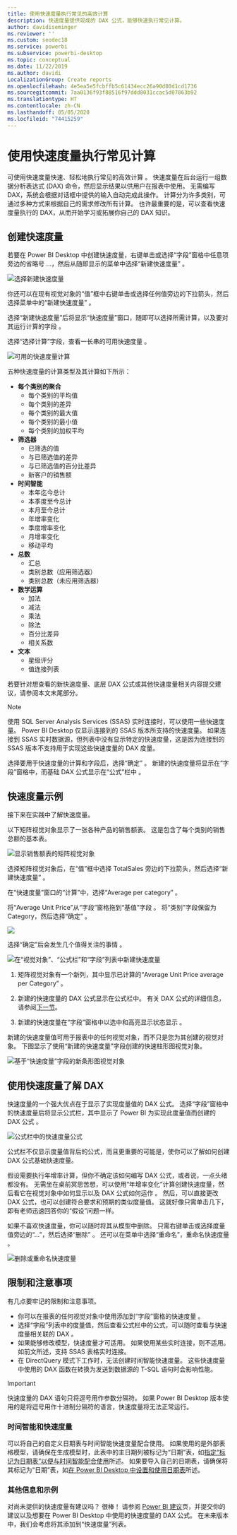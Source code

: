 ```yaml
---
title: 使用快速度量执行常见的高效计算
description: 快速度量提供现成的 DAX 公式，能够快速执行常见计算。
author: davidiseminger
ms.reviewer: ''
ms.custom: seodec18
ms.service: powerbi
ms.subservice: powerbi-desktop
ms.topic: conceptual
ms.date: 11/22/2019
ms.author: davidi
LocalizationGroup: Create reports
ms.openlocfilehash: 4e5ea5e5fcbffb5c61434ecc26a90d80d1cd1736
ms.sourcegitcommit: 7aa0136f93f88516f97ddd8031ccac5d07863b92
ms.translationtype: HT
ms.contentlocale: zh-CN
ms.lasthandoff: 05/05/2020
ms.locfileid: "74415259"
---
```

# <a name="use-quick-measures-for-common-calculations"></a>使用快速度量执行常见计算
可使用快速度量快速、轻松地执行常见的高效计算  。 快速度量在后台运行一组数据分析表达式 (DAX) 命令，然后显示结果以供用户在报表中使用。 无需编写 DAX，系统会根据对话框中提供的输入自动完成此操作。 计算分为许多类别，可通过多种方式来根据自己的需求修改所有计算。 也许最重要的是，可以查看快速度量执行的 DAX，从而开始学习或拓展你自己的 DAX 知识。

## <a name="create-a-quick-measure"></a>创建快速度量

若要在 Power BI Desktop 中创建快速度量，右键单击或选择“字段”窗格中任意项旁边的省略号 ...，然后从随即显示的菜单中选择“新建快速度量”    。 

![选择新建快速度量](media/desktop-quick-measures/quick-measures_01.png)

你还可以在现有视觉对象的“值”框中右键单击或选择任何值旁边的下拉箭头，然后选择菜单中的“新建快速度量”   。 

选择“新建快速度量”后将显示“快速度量”窗口，随即可以选择所需计算，以及要对其运行计算的字段   。 

选择“选择计算”字段，查看一长串的可用快速度量  。 

![可用的快速度量计算](media/desktop-quick-measures/quick-measures_04.png)

五种快速度量的计算类型及其计算如下所示：

* **每个类别的聚合**
  * 每个类别的平均值
  * 每个类别的差异
  * 每个类别的最大值
  * 每个类别的最小值
  * 每个类别的加权平均
* **筛选器**
  * 已筛选的值
  * 与已筛选值的差异
  * 与已筛选值的百分比差异
  * 新客户的销售额
* **时间智能**
  * 本年迄今总计
  * 本季度至今总计
  * 本月至今总计
  * 年增率变化
  * 季度增率变化
  * 月增率变化
  * 移动平均
* **总数**
  * 汇总
  * 类别总数（应用筛选器）
  * 类别总数（未应用筛选器）
* **数学运算**
  * 加法
  * 减法
  * 乘法
  * 除法
  * 百分比差异
  * 相关系数
* **文本**
  * 星级评分
  * 值连接列表

若要针对想查看的新快速度量、底层 DAX 公式或其他快速度量相关内容提交建议，请参阅本文末尾部分。

> [!NOTE]
> 使用 SQL Server Analysis Services (SSAS) 实时连接时，可以使用一些快速度量。 Power BI Desktop 仅显示连接到的 SSAS 版本所支持的快速度量。 如果连接到 SSAS 实时数据源，但列表中没有显示特定的快速度量，这是因为连接到的 SSAS 版本不支持用于实现这些快速度量的 DAX 度量。

选择要用于快速度量的计算和字段后，选择“确定”  。 新建的快速度量将显示在“字段”窗格中，而基础 DAX 公式显示在“公式”栏中  。 

## <a name="quick-measure-example"></a>快速度量示例
接下来在实践中了解快速度量。

以下矩阵视觉对象显示了一张各种产品的销售额表。 这是包含了每个类别的销售总额的基本表。

![显示销售额表的矩阵视觉对象](media/desktop-quick-measures/quick-measures_05.png)

选择矩阵视觉对象后，在“值”框中选择 TotalSales 旁边的下拉箭头，然后选择“新建快速度量”    。 

在“快速度量”窗口的“计算”中，选择“Average per category”    。 

将“Average Unit Price”从“字段”窗格拖到“基值”字段    。 将“类别”字段保留为 Category，然后选择“确定”    。 

![](media/desktop-quick-measures/quick-measures_06.png)

选择“确定”后会发生几个值得关注的事情  。

![在“视觉对象”、“公式栏”和“字段”列表中新建快速度量](media/desktop-quick-measures/quick-measures_07.png)

1. 矩阵视觉对象有一个新列，其中显示已计算的“Average Unit Price average per Category”  。
   
2. 新建的快速度量的 DAX 公式显示在公式栏中。 有关 DAX 公式的详细信息，请参阅[下一节](#learn-dax-by-using-quick-measures)。
   
3. 新建的快速度量在“字段”窗格中以选中和高亮显示状态显示  。 

新建的快速度量值可用于报表中的任何视觉对象，而不只是您为其创建的视觉对象。 下图显示了使用“新建的快速度量”字段创建的快速柱形图视觉对象。

![基于“快速度量”字段的新条形图视觉对象](media/desktop-quick-measures/quick-measures_09.png)

## <a name="learn-dax-by-using-quick-measures"></a>使用快速度量了解 DAX
快速度量的一个强大优点在于显示了实现度量值的 DAX 公式。 选择“字段”窗格中的快速度量后将显示公式栏，其中显示了 Power BI 为实现此度量值而创建的 DAX 公式   。

![公式栏中的快速度量公式](media/desktop-quick-measures/quick-measures_10.png)

公式栏不仅显示度量值背后的公式，而且更重要的可能是，使你可以了解如何创建 DAX 公式基础快速度量。

假设需要执行年增率计算，但你不确定该如何编写 DAX 公式，或者说，一点头绪都没有。 无需坐在桌前冥思苦想，可以使用“年增率变化”计算创建快速度量，然后看它在视觉对象中如何显示以及 DAX 公式如何运作  。 然后，可以直接更改 DAX 公式，也可以创建符合要求和预期的类似度量值。 这就好像只需单击几下，即有老师迅速回答你的“假设”问题一样。 

如果不喜欢快速度量，你可以随时将其从模型中删除。 只需右键单击或选择度量值旁边的“...”，然后选择“删除”   。 还可以在菜单中选择“重命名”，重命名快速度量  。 

![删除或重命名快速度量](media/desktop-quick-measures/quick-measures_11.png)

## <a name="limitations-and-considerations"></a>限制和注意事项
有几点要牢记的限制和注意事项。

- 你可以在报表的任何视觉对象中使用添加到“字段”窗格的快速度量  。
- 选择“字段”列表中的度量值，然后查看公式栏中的公式，可以随时查看与快速度量相关联的 DAX  。
- 如果能够修改模型，快速度量才可适用。 如果使用某些实时连接，则不适用。 如前文所述，支持 SSAS 表格实时连接。
- 在 DirectQuery 模式下工作时，无法创建时间智能快速度量。 这些快速度量中使用的 DAX 函数在转换为发送到数据源的 T-SQL 语句时会影响性能。

> [!IMPORTANT]
> 快速度量的 DAX 语句只将逗号用作参数分隔符。 如果 Power BI Desktop 版本使用的是将逗号用作十进制分隔符的语言，快速度量将无法正常运行。

### <a name="time-intelligence-and-quick-measures"></a>时间智能和快速度量
可以将自己的自定义日期表与时间智能快速度量配合使用。 如果使用的是外部表格模型，请确保在生成模型时，此表中的主日期列被标记为“日期”表，如[指定“标记为日期表”以便与时间智能配合使用](https://docs.microsoft.com/sql/analysis-services/tabular-models/specify-mark-as-date-table-for-use-with-time-intelligence-ssas-tabular)所述。 如果要导入自己的日期表，请确保将其标记为“日期”表，如[在 Power BI Desktop 中设置和使用日期表](desktop-date-tables.md)所述。

### <a name="additional-information-and-examples"></a>其他信息和示例
对尚未提供的快速度量有建议吗？ 很棒！ 请参阅 [Power BI 建议](https://go.microsoft.com/fwlink/?linkid=842906)页，并提交你的建议以及想要在 Power BI Desktop 中使用的快速度量的 DAX 公式。 在未来版本中，我们会考虑将其添加到“快速度量”列表。

